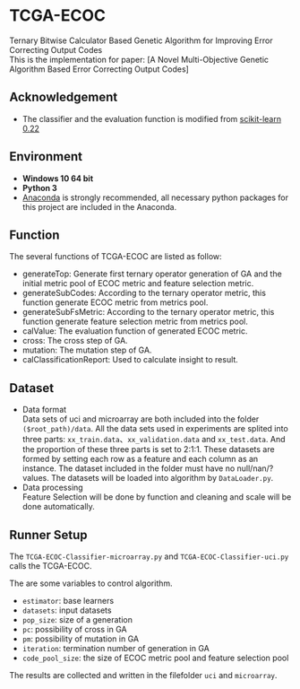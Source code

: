 # TCGA-ECOC
Ternary Bitwise Calculator Based Genetic Algorithm for Improving Error Correcting Output Codes  
This is the implementation for paper: [A Novel Multi-Objective Genetic Algorithm Based Error Correcting Output Codes]

## Acknowledgement
* The classifier and the evaluation function is modified from [scikit-learn 0.22](https://scikit-learn.org/stable/)

## Environment
* **Windows 10 64 bit**
* **Python 3**
* [Anaconda](https://www.anaconda.com/) is strongly recommended, all necessary python packages for this project are included in the Anaconda.

## Function
The several functions of TCGA-ECOC are listed as follow:  
* generateTop: Generate first ternary operator generation of GA and the initial metric pool of ECOC metric and feature selection metric.
* generateSubCodes: According to the ternary operator metric, this function generate ECOC metric from metrics pool.
* generateSubFsMetric: According to the ternary operator metric, this function generate feature selection metric from metrics pool.
* calValue: The evaluation function of generated ECOC metric.
* cross: The cross step of GA.
* mutation: The mutation step of GA.
* calClassificationReport: Used to calculate insight to result.

## Dataset
* Data format  
Data sets of uci and microarray are both included into the folder `($root_path)/data`.
All the data sets used in experiments are splited into three parts: `xx_train.data`、`xx_validation.data` and `xx_test.data`. And the proportion of these three parts is set to 2:1:1.
These datasets are formed by setting each row as a feature and each column as an instance.
The dataset included in the folder must have no null/nan/? values.
The datasets will be loaded into algorithm by `DataLoader.py`.
* Data processing  
Feature Selection will be done by function and cleaning and scale will be done automatically.

## Runner Setup
The `TCGA-ECOC-Classifier-microarray.py` and `TCGA-ECOC-Classifier-uci.py` calls the TCGA-ECOC.  
  
The are some variables to control algorithm.
* `estimator`: base learners
* `datasets`: input datasets
* `pop_size`: size of a generation
* `pc`: possibility of cross in GA
* `pm`: possibility of mutation in GA
* `iteration`: termination number of generation in GA
* `code_pool_size`: the size of ECOC metric pool and feature selection pool

The results are collected and written in the filefolder `uci` and `microarray`.